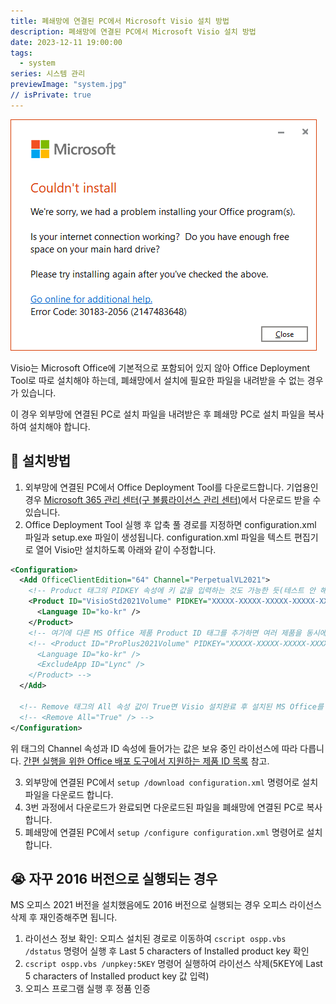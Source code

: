 ```yaml
---
title: 폐쇄망에 연결된 PC에서 Microsoft Visio 설치 방법
description: 폐쇄망에 연결된 PC에서 Microsoft Visio 설치 방법
date: 2023-12-11 19:00:00
tags:
  - system
series: 시스템 관리
previewImage: "system.jpg"
// isPrivate: true
---
```


![폐쇄망 PC에서 Visio 설치 오류](./images/Error_VisioSetup.png)

Visio는 Microsoft Office에 기본적으로 포함되어 있지 않아 Office Deployment Tool로 따로 설치해야 하는데, 폐쇄망에서 설치에 필요한 파일을 내려받을 수 없는 경우가 있습니다.

이 경우 외부망에 연결된 PC로 설치 파일을 내려받은 후 폐쇄망 PC로 설치 파일을 복사하여 설치해야 합니다.


## 🤔 설치방법

1. 외부망에 연결된 PC에서 Office Deployment Tool를 다운로드합니다. 기업용인 경우 [Microsoft 365 관리 센터(구 볼륨라이선스 관리 센터)](https://admin.microsoft.com)에서 다운로드 받을 수 있습니다.
2. Office Deployment Tool 실행 후 압축 풀 경로를 지정하면 configuration.xml 파일과 setup.exe 파일이 생성됩니다. configuration.xml 파일을 텍스트 편집기로 열어 Visio만 설치하도록 아래와 같이 수정합니다.

```xml
<Configuration>
  <Add OfficeClientEdition="64" Channel="PerpetualVL2021">
    <!-- Product 태그의 PIDKEY 속성에 키 값을 입력하는 것도 가능한 듯(테스트 안 해봄...) -->
    <Product ID="VisioStd2021Volume" PIDKEY="XXXXX-XXXXX-XXXXX-XXXXX-XXXXX">
      <Language ID="ko-kr" />
    </Product>
    <!-- 여기에 다른 MS Office 제품 Product ID 태그를 추가하면 여러 제품을 동시에 설치할 수 있는 듯(테스트 안 해봄...)-->
    <!-- <Product ID="ProPlus2021Volume" PIDKEY="XXXXX-XXXXX-XXXXX-XXXXX-XXXXX">
      <Language ID="ko-kr" />
      <ExcludeApp ID="Lync" />
    </Product> -->
  </Add>

  <!-- Remove 태그의 All 속성 값이 True면 Visio 설치완료 후 설치된 MS Office를 모두 삭제하므로 주석 처리-->
  <!-- <Remove All="True" /> -->
</Configuration>
```

위 태그의 Channel 속성과 ID 속성에 들어가는 값은 보유 중인 라이선스에 따라 다릅니다. [간편 실행을 위한 Office 배포 도구에서 지원하는 제품 ID 목록](https://learn.microsoft.com/ko-kr/microsoft-365/troubleshoot/installation/product-ids-supported-office-deployment-click-to-run) 참고.

3. 외부망에 연결된 PC에서 `setup /download configuration.xml` 명령어로 설치파일을 다운로드 합니다.
4. 3번 과정에서 다운로드가 완료되면 다운로드된 파일을 폐쇄망에 연결된 PC로 복사합니다.
5. 폐쇄망에 연결된 PC에서 `setup /configure configuration.xml` 명령어로 설치합니다.


## 😭 자꾸 2016 버전으로 실행되는 경우

MS 오피스 2021 버전을 설치했음에도 2016 버전으로 실행되는 경우 오피스 라이선스 삭제 후 재인증해주면 됩니다.

1. 라이선스 정보 확인: 오피스 설치된 경로로 이동하여 `cscript ospp.vbs /dstatus` 명령어 실행 후 Last 5 characters of Installed product key 확인
2. `cscript ospp.vbs /unpkey:5KEY` 명령어 실행하여 라이선스 삭제(5KEY에 Last 5 characters of Installed product key 값 입력)
3. 오피스 프로그램 실행 후 정품 인증